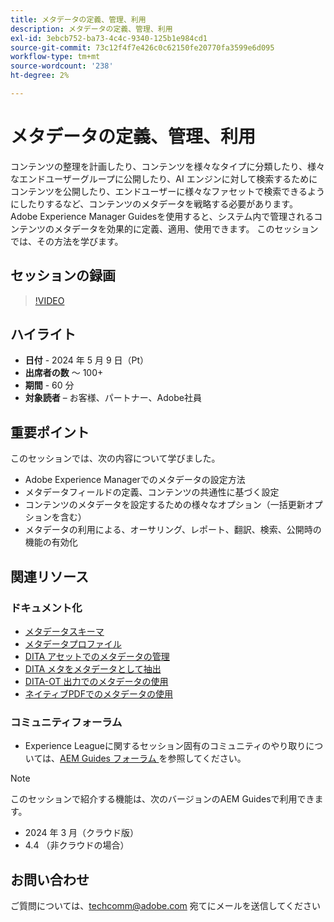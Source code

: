 ```yaml
---
title: メタデータの定義、管理、利用
description: メタデータの定義、管理、利用
exl-id: 3ebcb752-ba73-4c4c-9340-125b1e984cd1
source-git-commit: 73c12f4f7e426c0c62150fe20770fa3599e6d095
workflow-type: tm+mt
source-wordcount: '238'
ht-degree: 2%

---
```


# メタデータの定義、管理、利用

コンテンツの整理を計画したり、コンテンツを様々なタイプに分類したり、様々なエンドユーザーグループに公開したり、AI エンジンに対して検索するためにコンテンツを公開したり、エンドユーザーに様々なファセットで検索できるようにしたりするなど、コンテンツのメタデータを戦略する必要があります。
Adobe Experience Manager Guidesを使用すると、システム内で管理されるコンテンツのメタデータを効果的に定義、適用、使用できます。 このセッションでは、その方法を学びます。


## セッションの録画

>[!VIDEO](https://video.tv.adobe.com/v/3429088/asset-metadata-guides-metadata-aem-guides?quality=12&learn=on)


## ハイライト

- **日付** - 2024 年 5 月 9 日（Pt）
- **出席者の数** ～ 100+
- **期間** - 60 分
- **対象読者** – お客様、パートナー、Adobe社員

## 重要ポイント

このセッションでは、次の内容について学びました。
- Adobe Experience Managerでのメタデータの設定方法
- メタデータフィールドの定義、コンテンツの共通性に基づく設定
- コンテンツのメタデータを設定するための様々なオプション（一括更新オプションを含む）
- メタデータの利用による、オーサリング、レポート、翻訳、検索、公開時の機能の有効化


## 関連リソース

### ドキュメント化

- [ メタデータスキーマ ](https://experienceleague.adobe.com/ja/docs/experience-manager-cloud-service/content/assets/manage/metadata-schemas)
- [ メタデータプロファイル ](https://experienceleague.adobe.com/ja/docs/experience-manager-cloud-service/content/assets/manage/metadata-profiles)
- [DITA アセットでのメタデータの管理 ](https://experienceleague.adobe.com/ja/docs/experience-manager-guides/using/knowledge-base/kb-articles/authoring/reports/manage-metadata)
- [DITA メタをメタデータとして抽出 ](https://experienceleague.adobe.com/ja/docs/experience-manager-guides/using/install-guide/cs-ig/aem-asset-search-cs/conf-dita-search#id192SF0G10YK)
- [DITA-OT 出力でのメタデータの使用 ](https://experienceleague.adobe.com/ja/docs/experience-manager-guides/using/install-guide/on-prem-ig/output-gen-config/conf-output-generation#id191LF0U0TY4)
- [ ネイティブPDFでのメタデータの使用 ](https://experienceleague.adobe.com/ja/docs/experience-manager-guides/using/user-guide/output-gen/web-editor/native-pdf-web-editor#native-pdf-publishing)


### コミュニティフォーラム

- Experience Leagueに関するセッション固有のコミュニティのやり取りについては、[AEM Guides フォーラム ](https://experienceleaguecommunities.adobe.com/t5/experience-manager-guides/bd-p/xml-documentation-discussions?profile.language=ja) を参照してください。


>[!NOTE]
>
> このセッションで紹介する機能は、次のバージョンのAEM Guidesで利用できます。
> - 2024 年 3 月（クラウド版）
> - 4.4 （非クラウドの場合）



## お問い合わせ

ご質問については、<techcomm@adobe.com> 宛てにメールを送信してください
